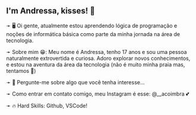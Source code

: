 ## I'm Andressa, kisses! 💋
➛ 🖥️ Oi gente, atualmente estou aprendendo lógica de programação e noções de informática básica como parte da minha jornada na área de tecnologia.

➛ Sobre mim 😁: Meu nome é Andressa, tenho 17 anos e sou uma pessoa naturalmente extrovertida e curiosa. Adoro explorar novos conhecimentos, e estou na aventura da área da tecnologia (não é muito minha praia mas, tentamos 🥲)

➛ 💬 Pergunte-me sobre algo que você tenha interesse...

➛ Como entrar em contato comigo, meu Instagram é esse: @__acoimbra 💕

➛ 🔥 Hard Skills: Github, VSCode! 



